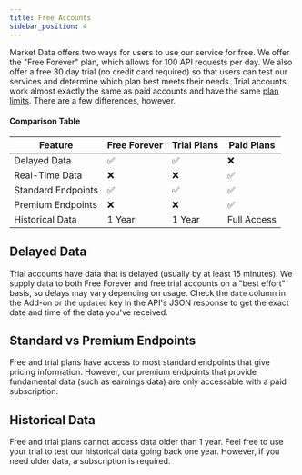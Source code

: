 ```yaml
---
title: Free Accounts
sidebar_position: 4
---
```


Market Data offers two ways for users to use our service for free. We offer the "Free Forever" plan, which allows for 100 API requests per day. We also offer a free 30 day trial (no credit card required) so that users can test our services and determine which plan best meets their needs. Trial accounts work almost exactly the same as paid accounts and have the same [plan limits](/account/plan-limits). There are a few differences, however.

#### Comparison Table
| Feature               | Free Forever | Trial Plans | Paid Plans  |
|-----------------------|--------------|-------------|-------------|
| Delayed Data          | ✅           | ✅           | ❌          |
| Real-Time Data        | ❌           | ❌           | ✅          |
| Standard Endpoints    | ✅           | ✅           | ✅          |
| Premium Endpoints     | ❌           | ❌           | ✅          |
| Historical Data       | 1 Year       | 1 Year      | Full Access |

## Delayed Data

Trial accounts have data that is delayed (usually by at least 15 minutes). We supply data to both Free Forever and free trial accounts on a "best effort" basis, so delays may vary depending on usage. Check the `date` column in the Add-on or the `updated` key in the API's JSON response to get the exact date and time of the data you've received.

## Standard vs Premium Endpoints

Free and trial plans have access to most standard endpoints that give pricing information. However, our premium endpoints that provide fundamental data (such as earnings data) are only accessable with a paid subscription.

## Historical Data

Free and trial plans cannot access data older than 1 year. Feel free to use your trial to test our historical data going back one year. However, if you need older data, a subscription is required.
